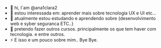 - 👋 hi, I`am @ana1clara2
- 👀 estou interessada em: aprender mais sobre tecnologia UX e UI etc...
- 🌱 atualmente estou estudando e aprendendo sobre {desenvolvimento web e syber seguranca ETC..}
- 💞️ pretendo fazer outros cursos. principalmente os que tem haver com tecnologia. e entre outros.
- ⚡ E isso e um pouco sobre mim.. Bye Bye. 

<!---
ana1clara2/ana1clara2 is a ✨ special ✨ repository because its `README.md` (this file) appears on your GitHub profile.
You can click the Preview link to take a look at your changes.
--->
